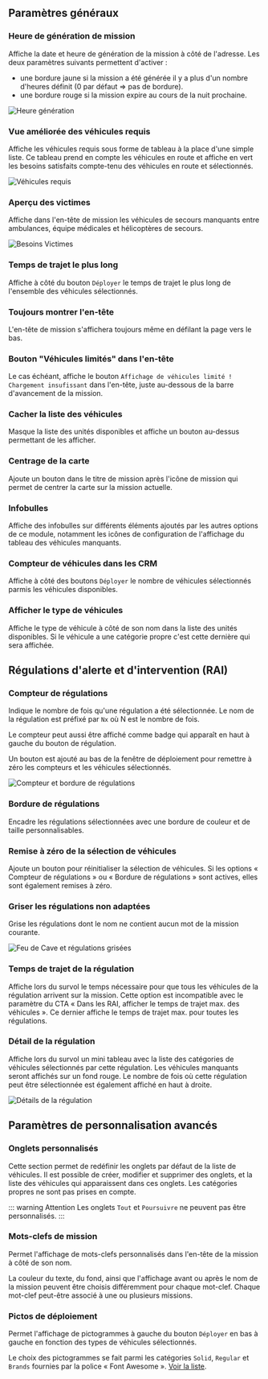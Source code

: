 ## Paramètres généraux

### Heure de génération de mission
Affiche la date et heure de génération de la mission à côté de l'adresse.
Les deux paramètres suivants permettent d'activer :

* une bordure jaune si la mission a été générée il y a plus d'un nombre d'heures définit (0 par défaut => pas de bordure).
* une bordure rouge si la mission expire au cours de la nuit prochaine.

![Heure génération](bordureJaune.png)

### Vue améliorée des véhicules requis
Affiche les véhicules requis sous forme de tableau à la place d'une simple liste.
Ce tableau prend en compte les véhicules en route et affiche en vert les besoins satisfaits compte-tenu des véhicules en route et sélectionnés.

![Véhicules requis](vehiculesManquants.png)

### Aperçu des victimes
Affiche dans l'en-tête de mission les véhicules de secours manquants entre ambulances, équipe médicales et hélicoptères de secours.

![Besoins Victimes](apercuVictimes.png)

### Temps de trajet le plus long
Affiche à côté du bouton `Déployer` le temps de trajet le plus long de l'ensemble des véhicules sélectionnés.

### Toujours montrer l'en-tête
L'en-tête de mission s'affichera toujours même en défilant la page vers le bas.

### Bouton "Véhicules limités" dans l'en-tête
Le cas échéant, affiche le bouton `Affichage de véhicules limité ! Chargement insufissant` dans l'en-tête, juste au-dessous de la barre d'avancement de la mission.

### Cacher la liste des véhicules
Masque la liste des unités disponibles et affiche un bouton au-dessus permettant de les afficher.

### Centrage de la carte
Ajoute un bouton dans le titre de mission après l'icône de mission qui permet de centrer la carte sur la mission actuelle.

### Infobulles
Affiche des infobulles sur différents éléments ajoutés par les autres options de ce module, notamment les icônes de configuration de l'affichage du tableau des véhicules manquants.

### Compteur de véhicules dans les CRM
Affiche à côté des boutons `Déployer` le nombre de véhicules sélectionnés parmis les véhicules disponibles.

### Afficher le type de véhicules
Affiche le type de véhicule à côté de son nom dans la liste des unités disponibles. Si le véhicule a une catégorie propre c'est cette dernière qui sera affichée.


## Régulations d'alerte et d'intervention (RAI)

### Compteur de régulations
Indique le nombre de fois qu'une régulation a été sélectionnée. Le nom de la régulation est préfixé par `Nx` où N est le nombre de fois.

Le compteur peut aussi être affiché comme badge qui apparaît en haut à gauche du bouton de régulation.

Un bouton est ajouté au bas de la fenêtre de déploiement pour remettre à zéro les compteurs et les véhicules sélectionnés.

![Compteur et bordure de régulations](regulationCompteurs.png)

### Bordure de régulations
Encadre les régulations sélectionnées avec une bordure de couleur et de taille personnalisables.

### Remise à zéro de la sélection de véhicules
Ajoute un bouton pour réinitialiser la sélection de véhicules. Si les options « Compteur de régulations » ou « Bordure de régulations » sont actives, elles sont également remises à zéro.

### Griser les régulations non adaptées
Grise les régulations dont le nom ne contient aucun mot de la mission courante.

![Feu de Cave et régulations grisées](regulationGrisee.png)

### Temps de trajet de la régulation
Affiche lors du survol le temps nécessaire pour que tous les véhicules de la régulation arrivent sur la mission. Cette option est incompatible avec le paramètre du CTA « Dans les RAI, afficher le temps de trajet max. des véhicules ». Ce dernier affiche le temps de trajet max. pour toutes les régulations.

### Détail de la régulation
Affiche lors du survol un mini tableau avec la liste des catégories de véhicules sélectionnés par cette régulation. Les véhicules manquants seront affichés sur un fond rouge. Le nombre de fois où cette régulation peut être sélectionnée est également affiché en haut à droite.

![Détails de la régulation](regulationDetails.png)


## Paramètres de personnalisation avancés

### Onglets personnalisés
Cette section permet de redéfinir les onglets par défaut de la liste de véhicules.
Il est possible de créer, modifier et supprimer des onglets, et la liste des véhicules qui apparaissent dans ces onglets. Les catégories propres ne sont pas prises en compte.

::: warning Attention
Les onglets `Tout` et `Poursuivre` ne peuvent pas être personnalisés.
:::

### Mots-clefs de mission
Permet l'affichage de mots-clefs personnalisés dans l'en-tête de la mission à côté de son nom.

La couleur du texte, du fond, ainsi que l'affichage avant ou après le nom de la mission peuvent être choisis différemment pour chaque mot-clef. Chaque mot-clef peut-être associé à une ou plusieurs missions.

### Pictos de déploiement
Permet l'affichage de pictogrammes à gauche du bouton `Déployer` en bas à gauche en fonction des types de véhicules sélectionnés.

Le choix des pictogrammes se fait parmi les catégories `Solid`, `Regular` et `Brands` fournies par la police « Font Awesome ». [Voir la liste](https://fontawesome.com/v5.15/icons?d=gallery&p=2&s=brands,regular,solid&m=free).
